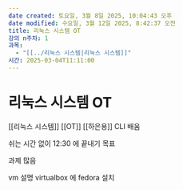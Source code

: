 ```yaml
---
date created: 토요일, 3월 8일 2025, 10:04:43 오후
date modified: 수요일, 3월 12일 2025, 8:42:37 오전
title: 리눅스 시스템 OT
강의 n주차: 1
과목:
  - "[[../리눅스 시스템|리눅스 시스템]]"
시간: 2025-03-04T11:11:00
---
```


# 리눅스 시스템 OT

[[리눅스 시스템]] [[OT]]
[[하은용]]
CLI 배움

쉬는 시간 없이 12:30 에 끝내기 목표

과제 많음

vm 설명
virtualbox 에 fedora 설치
